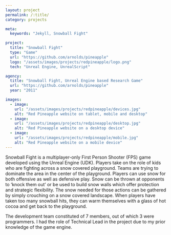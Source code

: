 ```yaml
---
layout: project
permalink: /:title/
category: projects

meta:
  keywords: "Jekyll, Snowball Fight"

project:
  title: "Snowball Fight"
  type: "Game"
  url: "https://github.com/arnolds/pineapple"
  logo: "/assets/images/projects/redpineapple/logo.png"
  tech: "Unreal Engine, UnrealScript"

agency:
  title: "Snowball Fight, Unreal Engine based Research Game"
  url: "https://github.com/arnolds/pineapple"
  year: "2011"

images:
  - image:
    url: "/assets/images/projects/redpineapple/devices.jpg"
    alt: "Red Pineapple website on tablet, mobile and desktop"
  - image:
    url: "/assets/images/projects/redpineapple/desktop.jpg"
    alt: "Red Pineapple website on a desktop device"
  - image:
    url: "/assets/images/projects/redpineapple/mobile.jpg"
    alt: "Red Pineapple website on a mobile device"
---
```

<p>Snowball Fight is a multiplayer-only First Person Shooter (FPS) game developed using the Unreal Engine (UDK). Players take on the role of kids who are fighting across a snow covered playground. Teams are trying to dominate the area in the center of the playground. Players can use snow for both offensive as well as defensive play. Snow can be thrown at opponents to ‘knock them out’ or be used to build snow walls which offer protection and strategic flexibility. The snow needed for those actions can be gathered by simply crouching on a snow covered landscape. When players have taken too many snowball hits, they can warm themselves with a glass of hot cocoa and get back to the playground.</p>
<p>The development team constituted of 7 members, out of which 3 were programmers. I had the role of Technical Lead in the project due to my prior knowledge of the game engine.</p>
